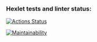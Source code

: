 ### Hexlet tests and linter status:
[![Actions Status](https://github.com/Pavel0408/python-project-49/workflows/hexlet-check/badge.svg)](https://github.com/Pavel0408/python-project-49/actions)

[![Maintainability](https://api.codeclimate.com/v1/badges/4af528b7dc3cd3d01edf/maintainability)](https://codeclimate.com/github/Pavel0408/python-project-49/maintainability)
